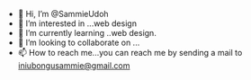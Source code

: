 - 👋 Hi, I’m @SammieUdoh
- 👀 I’m interested in ...web design
- 🌱 I’m currently learning ..web design.
- 💞️ I’m looking to collaborate on ...
- 📫 How to reach me...you can reach me by sending a mail to iniubongusammie@gmail.com


<!---
SammieUdoh/SammieUdoh is a ✨ special ✨ repository because its `README.md` (this file) appears on your GitHub profile.
You can click the Preview link to take a look at your changes.
--->
